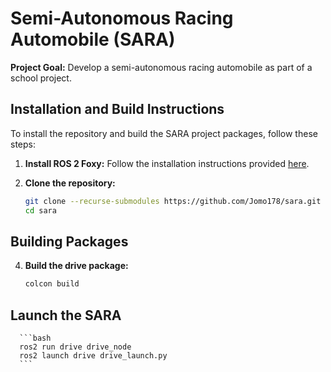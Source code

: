 # Semi-Autonomous Racing Automobile (SARA)
**Project Goal:** Develop a semi-autonomous racing automobile as part of a school project.

## Installation and Build Instructions

To install the repository and build the SARA project packages, follow these steps:

1. **Install ROS 2 Foxy:**
     Follow the installation instructions provided [here](https://docs.ros.org/en/foxy/Installation.html).

2. **Clone the repository:**
      ```bash
      git clone --recurse-submodules https://github.com/Jomo178/sara.git
      cd sara
      ```

## Building Packages

4. **Build the drive package:**
      ```bash
      colcon build
      ``` 

## Launch the SARA
      ```bash
      ros2 run drive drive_node 
      ros2 launch drive drive_launch.py
      ``` 